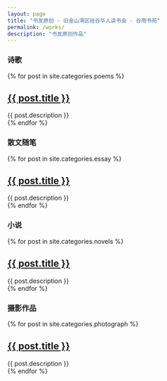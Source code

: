 ```yaml
---
layout: page
title: "书友原创 - 旧金山湾区硅谷华人读书会 - 谷雨书苑"
permalink: /works/
description: "书友原创作品"
---
```



<h3 class="section-heading text-center">诗歌</a></h3>
<div class="tiles">
{% for post in site.categories.poems %}
                <h2><a href="{{ post.url }}">{{ post.title }}</a></h2>
                <div class="title-desc">{{ post.description }}</div>
{% endfor %}
</div><!-- /.tiles -->

<h3 class="section-heading text-center">散文随笔</a></h3>
<div class="tiles">
{% for post in site.categories.essay %}
                <h2><a href="{{ post.url }}">{{ post.title }}</a></h2>
                <div class="title-desc">{{ post.description }}</div>
{% endfor %}
</div><!-- /.tiles -->


<h3 class="section-heading text-center">小说</a></h3>
<div class="tiles">
{% for post in site.categories.novels %}
                <h2><a href="{{ post.url }}">{{ post.title }}</a></h2>
                <div class="title-desc">{{ post.description }}</div>
{% endfor %}
</div><!-- /.tiles -->

<h3 class="section-heading text-center">摄影作品</h3>
<div class="tiles">
{% for post in site.categories.photograph %}
                <h2><a href="{{ post.url }}">{{ post.title }}</a></h2>
                <div class="title-desc">{{ post.description }}</div>
{% endfor %}
</div><!-- /.tiles -->

